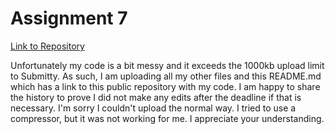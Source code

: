# Assignment 7

[Link to Repository](https://github.com/h-uniper/MLFD/tree/main/HW7)

Unfortunately my code is a bit messy and it exceeds the 1000kb upload limit to Submitty. As such, I am uploading all my other files and this README.md which has a link to this public repository with my code. I am happy to share the history to prove I did not make any edits after the deadline if that is necessary. I'm sorry I couldn't upload the normal way. I tried to use a compressor, but it was not working for me. I appreciate your understanding. 
